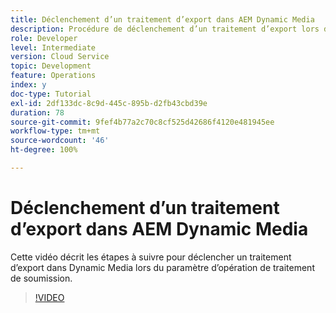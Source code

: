 ```yaml
---
title: Déclenchement d’un traitement d’export dans AEM Dynamic Media
description: Procédure de déclenchement d’un traitement d’export lors de l’opération de traitement de soumission dans Dynamic Media.
role: Developer
level: Intermediate
version: Cloud Service
topic: Development
feature: Operations
index: y
doc-type: Tutorial
exl-id: 2df133dc-8c9d-445c-895b-d2fb43cbd39e
duration: 78
source-git-commit: 9fef4b77a2c70c8cf525d42686f4120e481945ee
workflow-type: tm+mt
source-wordcount: '46'
ht-degree: 100%

---
```


# Déclenchement d’un traitement d’export dans AEM Dynamic Media

Cette vidéo décrit les étapes à suivre pour déclencher un traitement d’export dans Dynamic Media lors du paramètre d’opération de traitement de soumission.

>[!VIDEO](https://video.tv.adobe.com/v/335454?quality=12&learn=on)
